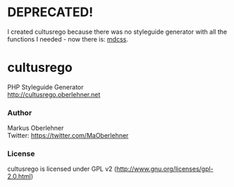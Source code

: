 # DEPRECATED!
I created cultusrego because there was no styleguide generator with all the functions I needed - now there is: [mdcss](https://github.com/jonathantneal/mdcss).

# cultusrego
PHP Styleguide Generator  
http://cultusrego.oberlehner.net

### Author
Markus Oberlehner  
Twitter: https://twitter.com/MaOberlehner

### License
cultusrego is licensed under GPL v2 (http://www.gnu.org/licenses/gpl-2.0.html)

